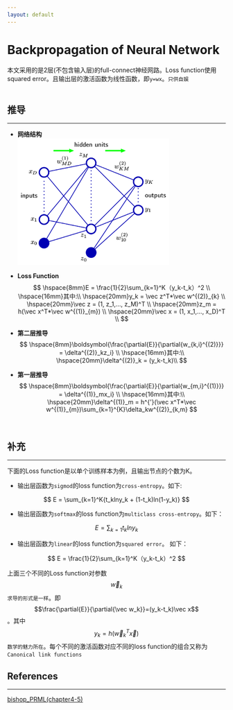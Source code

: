 ```yaml
---
layout: default
---
```


__Backpropagation of Neural Network__
========
本文采用的是2层(不包含输入层)的full-connect神经网路。Loss function使用squared error。且输出层的激活函数为线性函数，即`y=wx`。`只供自娱`    
<br />

__推导__
----------------    
---   
*  __网络结构__     
![mlp](./img/mlp.png)   

*    __Loss Function__         
$$
\hspace{8mm}E = \frac{1}{2}\sum_{k=1}^K（y_k-t_k）^2 \\ 
\hspace{16mm}其中:\\
\hspace{20mm}y_k = \vec z^T*\vec w^{(2)}_{k}   \\
\hspace{20mm}\vec z = (1, z_1,..., z_M)^T  \\
\hspace{20mm}z_m = h(\vec x^T*\vec w^{(1)}_{m}) \\
\hspace{20mm}\vec x = (1, x_1,..., x_D)^T  \\
$$     
    
*    __第二层推导__    
$$
\hspace{8mm}\boldsymbol{\frac{\partial{E}}{\partial{w_{k,i}^{(2)}}} = \delta^{(2)}_kz_i}  \\
\hspace{16mm}其中:\\
\hspace{20mm}\delta^{(2)}_k = (y_k-t_k)\\
$$    
      
*    __第一层推导__    
$$
\hspace{8mm}\boldsymbol{\frac{\partial{E}}{\partial{w_{m,i}^{(1)}}} = \delta^{(1)}_mx_i}  \\
\hspace{16mm}其中:\\
\hspace{20mm}\delta^{(1)}_m = h^{'}(\vec x^T*\vec w^{(1)}_{m})\sum_{k=1}^{K}\delta_kw^{(2)}_{k,m}
$$    
<br />

__补充__
----------------    
---   
下面的Loss function是以单个训练样本为例，且输出节点的个数为K。    

*  输出层函数为`sigmod`的loss function为`cross-entropy`。如下:    

$$
E = \sum_{k=1}^K{t_klny_k + (1-t_k)ln(1-y_k)}
$$    
     
*  输出层函数为`softmax`的loss function为`multiclass cross-entropy`。如下：    

$$
E = \sum_{k=1}t_klny_k
$$    

*  输出层函数为`linear`的loss function为`squared error`。 如下：     

$$
E = \frac{1}{2}\sum_{k=1}^K（y_k-t_k）^2
$$    

上面三个不同的Loss function对参数$$\vec w_k$$`求导的形式是一样`。即$$\frac{\partial{E}}{\partial{\vec w_k}}=(y_k-t_k)\vec x$$。其中$$y_k=h(\vec w_k^T \vec x)$$
  `数学的魅力所在`。每个不同的激活函数对应不同的loss function的组合又称为`Canonical link functions`
<br />    

__References__
----------------    
---    
[bishop_PRML(chapter4-5)](http://research.microsoft.com/en-us/um/people/cmbishop/prml/)
